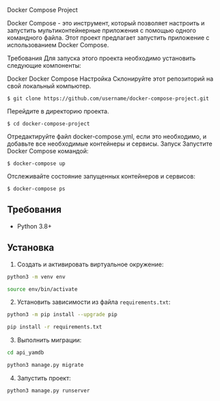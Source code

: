 Docker Compose Project

Docker Compose - это инструмент, который позволяет настроить и запустить мультиконтейнерные приложения с помощью одного командного файла. Этот проект предлагает запустить приложение с использованием Docker Compose.

Требования
Для запуска этого проекта необходимо установить следующие компоненты:

Docker
Docker Compose
Настройка
Склонируйте этот репозиторий на свой локальный компьютер.
```
$ git clone https://github.com/username/docker-compose-project.git
```
Перейдите в директорию проекта.
```
$ cd docker-compose-project
```
Отредактируйте файл docker-compose.yml, если это необходимо, и добавьте все необходимые контейнеры и сервисы.
Запуск
Запустите Docker Compose командой:
```
$ docker-compose up
```
Отслеживайте состояние запущенных контейнеров и сервисов:
```
$ docker-compose ps
```
Требования
----------
* Python 3.8+


Установка 
----------


1. Cоздать и активировать виртуальное окружение:
```bash
python3 -m venv env

source env/bin/activate
```
2. Установить зависимости из файла ```requirements.txt```:
```bash
python3 -m pip install --upgrade pip

pip install -r requirements.txt
```
3. Выполнить миграции:
```bash
cd api_yamdb

python3 manage.py migrate
```
4. Запустить проект:
```bash
python3 manage.py runserver
```

